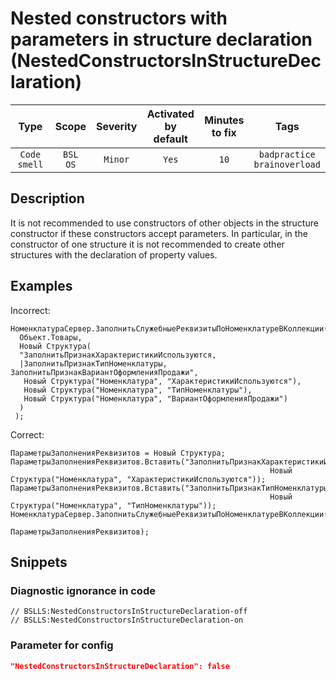 # Nested constructors with parameters in structure declaration (NestedConstructorsInStructureDeclaration)

 Type | Scope | Severity | Activated<br>by default | Minutes<br>to fix | Tags 
 :-: | :-: | :-: | :-: | :-: | :-: 
 `Code smell` | `BSL`<br>`OS` | `Minor` | `Yes` | `10` | `badpractice`<br>`brainoverload` 

<!-- Блоки выше заполняются автоматически, не трогать -->
## Description

It is not recommended to use constructors of other objects in the structure constructor if these constructors accept parameters. In particular, in the constructor of one structure it is not recommended to create other structures with the declaration of property values.

## Examples

Incorrect:

```bsl
НоменклатураСервер.ЗаполнитьСлужебныеРеквизитыПоНоменклатуреВКоллекции(
  Объект.Товары,
  Новый Структура(
  "ЗаполнитьПризнакХарактеристикиИспользуются,
  |ЗаполнитьПризнакТипНоменклатуры, ЗаполнитьПризнакВариантОформленияПродажи",
   Новый Структура("Номенклатура", "ХарактеристикиИспользуются"),
   Новый Структура("Номенклатура", "ТипНоменклатуры"),
   Новый Структура("Номенклатура", "ВариантОформленияПродажи")
  )
 );
```

Correct:

```bsl
ПараметрыЗаполненияРеквизитов = Новый Структура;
ПараметрыЗаполненияРеквизитов.Вставить("ЗаполнитьПризнакХарактеристикиИспользуются",
                                                          Новый Структура("Номенклатура", "ХарактеристикиИспользуются"));
ПараметрыЗаполненияРеквизитов.Вставить("ЗаполнитьПризнакТипНоменклатуры",
                                                          Новый Структура("Номенклатура", "ТипНоменклатуры"));
НоменклатураСервер.ЗаполнитьСлужебныеРеквизитыПоНоменклатуреВКоллекции(Объект.Товары,
                                                          ПараметрыЗаполненияРеквизитов);
```

## Snippets

<!-- Блоки ниже заполняются автоматически, не трогать -->
### Diagnostic ignorance in code

```bsl
// BSLLS:NestedConstructorsInStructureDeclaration-off
// BSLLS:NestedConstructorsInStructureDeclaration-on
```

### Parameter for config

```json
"NestedConstructorsInStructureDeclaration": false
```
